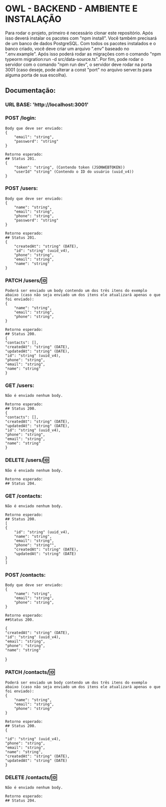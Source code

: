 # OWL - BACKEND - AMBIENTE E INSTALAÇÃO

Para rodar o projeto, primeiro é necessário clonar este repositório. Após isso deverá instalar os pacotes com "npm install". Você também precisará de um banco de dados PostgreSQL. Com todos os pacotes instalados e o banco criado, você deve criar um arquivo ".env" baseado no ".env.example". Após isso poderá rodar as migrações com o comando "npm typeorm migration:run -d src/data-source.ts". Por fim, pode rodar o servidor com o comando "npm run dev", o servidor deve rodar na porta 3001 (caso deseje, pode alterar a const "port" no arquivo server.ts para alguma porta de sua escolha).

## Documentação:

### URL BASE: 'http://localhost:3001'

### POST /login:
    Body que deve ser enviado:
    {
        "email": "string",
        "password": "string"
    }

    Retorno esperado:
    ## Status 201.
    {
        "token": "string", (Contendo token (JSONWEBTOKEN))
        "userId" "string" (Contendo o ID do usuário (uuid_v4))
    }

### POST /users:
    Body que deve ser enviado:
    {
        "name": "string",
        "email": "string",
        "phone": "string",
        "password": "string"
    }

    Retorno esperado:
    ## Status 201.
    {
        "createdAt": "string" (DATE),
	    "id": "string" (uuid_v4),
	    "phone": "string",
	    "email": "string",
	    "name": "string"
    }
### PATCH /users/:id:
    Poderá ser enviado um body contendo um dos três itens do exemplo abaixo (caso não seja enviado um dos itens ele atualizará apenas o que foi enviado):
    {
        "name": "string",
        "email": "string",
        "phone": "string",
    }

    Retorno esperado:
    ## Status 200.
    {
	"contacts": [],
    "createdAt": "string" (DATE),
	"updatedAt": "string" (DATE),
    "id": "string" (uuid_v4),
	"phone": "string",
	"email": "string",
	"name": "string"
    }

### GET /users:
    Não é enviado nenhum body.

    Retorno esperado:
    ## Status 200.
    {
	"contacts": [],
    "createdAt": "string" (DATE),
	"updatedAt": "string" (DATE),
    "id": "string" (uuid_v4),
	"phone": "string",
	"email": "string",
	"name": "string"
    }

### DELETE /users/:id:
    Não é enviado nenhum body.

    Retorno esperado:
    ## Status 204.

### GET /contacts:
    Não é enviado nenhum body.

    Retorno esperado:
    ## Status 200.
    [
	{
		"id": "string" (uuid_v4),
		"name": "string",
		"email": "string",
		"phone": "string"",
		"createdAt": "string" (DATE),
		"updatedAt": "string" (DATE)
	}
    ]

### POST /contacts:
    Body que deve ser enviado:
    {
        "name": "string",
        "email": "string",
        "phone": "string",
    }

    Retorno esperado:
    ##Status 200.

    {
	"createdAt": "string" (DATE),
	"id": "string" (uuid_v4),
	"email": "string",
	"phone": "string",
	"name": "string"
}

### PATCH /contacts/:id:
    Poderá ser enviado um body contendo um dos três itens do exemplo abaixo (caso não seja enviado um dos itens ele atualizará apenas o que foi enviado):
    {
        "name": "string",
        "email": "string",
        "phone": "string"
    }

    Retorno esperado:
    ## Status 200.
    {
	    
    "id": "string" (uuid_v4),
	"phone": "string",
	"email": "string",
	"name": "string",
    "createdAt": "string" (DATE),
	"updatedAt": "string" (DATE)
    }

### DELETE /contacts/:id:
    Não é enviado nenhum body.

    Retorno esperado:
    ## Status 204.
